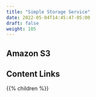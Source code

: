 ```yaml
---
title: "Simple Storage Service"
date: 2022-05-04T14:45:47-05:00
draft: false
weight: 105
---
```


## Amazon S3

## Content Links

{{% children %}}
